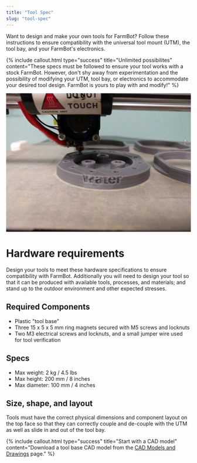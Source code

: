 ```yaml
---
title: "Tool Spec"
slug: "tool-spec"
---
```


Want to design and make your own tools for FarmBot? Follow these instructions to ensure compatibility with the universal tool mount (UTM), the tool bay, and your FarmBot's electronics.

{%
include callout.html
type="success"
title="Unlimited possibilites"
content="These specs must be followed to ensure your tool works with a stock FarmBot. However, don't shy away from experimentation and the possibility of modifying your UTM, tool bay, or electronics to accommodate your desired tool design. FarmBot is yours to play with and modify!"
%}



![IMG_20160310_133648.jpg](_images/IMG_20160310_133648.jpg)



# Hardware requirements

Design your tools to meet these hardware specifications to ensure compatibility with FarmBot. Additionally you will need to design your tool so that it can be produced with available tools, processes, and materials; and stand up to the outdoor environment and other expected stresses.

## Required Components
* Plastic "tool base"
* Three 15 x 5 x 5 mm ring magnets secured with M5 screws and locknuts
* Two M3 electrical screws and locknuts, and a small jumper wire used for tool verification

## Specs
* Max weight: 2 kg / 4.5 lbs
* Max height: 200 mm / 8 inches
* Max diameter: 100 mm / 4 inches

## Size, shape, and layout
Tools must have the correct physical dimensions and component layout on the top face so that they can correctly couple and de-couple with the UTM as well as slide in and out of the tool bay.

{%
include callout.html
type="success"
title="Start with a CAD model"
content="Download a tool base CAD model from the [CAD Models and Drawings](../cad.md) page."
%}

